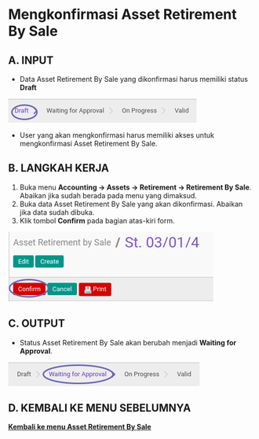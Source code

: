 # Mengkonfirmasi Asset Retirement By Sale

## A. INPUT

* Data Asset Retirement By Sale yang dikonfirmasi harus memiliki status **Draft**

![](../../img/asset-retirement-sale/status-draft.png)

* User yang akan mengkonfirmasi harus memiliki akses untuk mengkonfirmasi Asset Retirement By Sale.

## B. LANGKAH KERJA

1. Buka menu **Accounting -> Assets -> Retirement -> Retirement By Sale**. Abaikan jika sudah berada pada menu yang dimaksud.
2. Buka data Asset Retirement By Sale yang akan dikonfirmasi. Abaikan jika data sudah dibuka.
3. Klik tombol **Confirm** pada bagian atas-kiri form.

![](../../img/asset-retirement-sale/tombol-confirm.png)

## C. OUTPUT

* Status Asset Retirement By Sale akan berubah menjadi **Waiting for Approval**.

![](../../img/asset-retirement-sale/status-waiting.png)

## D. KEMBALI KE MENU SEBELUMNYA

[**Kembali ke menu Asset Retirement By Sale**](./../asset-retirement-sale.md)
